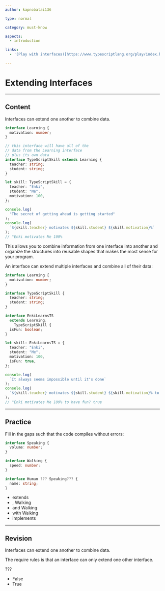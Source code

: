 ```yaml
---
author: kapnobatai136

type: normal

category: must-know

aspects:
  - introduction

links:
  - '(Play with interfaces)[https://www.typescriptlang.org/play/index.html?ssl=1&ssc=1&pln=16&pc=88#code/JYOwLgpgTgZghgYwgAgKIgNbGQbwFDLID0RycIyA9gA5jCUhwA2yClAtuxOAax1+AD8ALmQBnMFFABzANy8SZZFAhwAJlRBMAnsgCuUJrxXqGO-YdESpIOXgC+ePEwhhkEUeizIAvLgWkAO4ocCqa5upqMshgABYoBkaEiiCUyCAQEBpgaZFKbJzcYAHIAEYQCHB6YijAYADkYlS09IxJFkyi9dxYAHQF9Q5OipUgqW6BUpAxucqqama6iXgQvYm+yPXjzEyUwWr9HPWyxKQAwuTjZGJiwNIUOZuJ9WUVVTXIdZ9NcHPqALSLZDUKA0aBgbS9IA]{website}'

---
```


# Extending Interfaces

---
## Content

Interfaces can extend one another to combine data.

```ts
interface Learning {
  motivation: number;
}

// this interface will have all of the
// data from the Learning interface
// plus its own data
interface TypeScriptSkill extends Learning {
  teacher: string;
  student: string;
}

let skill: TypeScriptSkill = {
  teacher: "Enki",
  student: "Me",
  motivation: 100,
};

console.log(
  "The secret of getting ahead is getting started"
);
console.log(
  `${skill.teacher} motivates ${skill.student} ${skill.motivation}%`
);
// "Enki motivates Me 100%
```

This allows you to combine information from one interface into another and organize the structures into reusable shapes that makes the most sense for your program.

An interface can extend multiple interfaces and combine all of their data:

```ts
interface Learning {
  motivation: number;
}

interface TypeScriptSkill {
  teacher: string;
  student: string;
}

interface EnkiLearnsTS
  extends Learning,
    TypeScriptSkill {
  isFun: boolean;
}

let skill: EnkiLearnsTS = {
  teacher: "Enki",
  student: "Me",
  motivation: 100,
  isFun: true,
};

console.log(
  `It always seems impossible until it's done`
);
console.log(
  `${skill.teacher} motivates ${skill.student} ${skill.motivation}% to have fun? ${skill.isFun}`
);
// "Enki motivates Me 100% to have fun? true
```

---
## Practice

Fill in the gaps such that the code compiles without errors:

```ts
interface Speaking {
  volume: number;
}

interface Walking {
  speed: number;
}

interface Human ??? Speaking??? {
  name: string;
}
```

* extends
* , Walking
* and Walking
* with Walking
* implements

---
## Revision

Interfaces can extend one another to combine data.

The require rules is that an interface can only extend one other interface.

???

* False
* True
